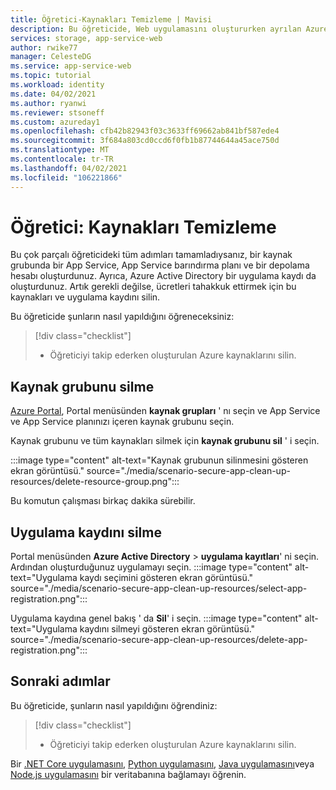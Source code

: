 ```yaml
---
title: Öğretici-Kaynakları Temizleme | Mavisi
description: Bu öğreticide, Web uygulamasını oluştururken ayrılan Azure kaynaklarını temizlemeyi öğreneceksiniz.
services: storage, app-service-web
author: rwike77
manager: CelesteDG
ms.service: app-service-web
ms.topic: tutorial
ms.workload: identity
ms.date: 04/02/2021
ms.author: ryanwi
ms.reviewer: stsoneff
ms.custom: azureday1
ms.openlocfilehash: cfb42b82943f03c3633ff69662ab841bf587ede4
ms.sourcegitcommit: 3f684a803cd0ccd6f0fb1b87744644a45ace750d
ms.translationtype: MT
ms.contentlocale: tr-TR
ms.lasthandoff: 04/02/2021
ms.locfileid: "106221866"
---
```

# <a name="tutorial-clean-up-resources"></a>Öğretici: Kaynakları Temizleme

Bu çok parçalı öğreticideki tüm adımları tamamladıysanız, bir kaynak grubunda bir App Service, App Service barındırma planı ve bir depolama hesabı oluşturdunuz. Ayrıca, Azure Active Directory bir uygulama kaydı da oluşturdunuz. Artık gerekli değilse, ücretleri tahakkuk ettirmek için bu kaynakları ve uygulama kaydını silin.

Bu öğreticide şunların nasıl yapıldığını öğreneceksiniz:

> [!div class="checklist"]
>
> * Öğreticiyi takip ederken oluşturulan Azure kaynaklarını silin.

## <a name="delete-the-resource-group"></a>Kaynak grubunu silme

[Azure Portal](https://portal.azure.com), Portal menüsünden **kaynak grupları** ' nı seçin ve App Service ve App Service planınızı içeren kaynak grubunu seçin.

Kaynak grubunu ve tüm kaynakları silmek için **kaynak grubunu sil** ' i seçin.

:::image type="content" alt-text="Kaynak grubunun silinmesini gösteren ekran görüntüsü." source="./media/scenario-secure-app-clean-up-resources/delete-resource-group.png":::

Bu komutun çalışması birkaç dakika sürebilir.

## <a name="delete-the-app-registration"></a>Uygulama kaydını silme

Portal menüsünden **Azure Active Directory**  >  **uygulama kayıtları**' ni seçin. Ardından oluşturduğunuz uygulamayı seçin.
:::image type="content" alt-text="Uygulama kaydı seçimini gösteren ekran görüntüsü." source="./media/scenario-secure-app-clean-up-resources/select-app-registration.png":::

Uygulama kaydına genel bakış ' da **Sil**' i seçin.
:::image type="content" alt-text="Uygulama kaydını silmeyi gösteren ekran görüntüsü." source="./media/scenario-secure-app-clean-up-resources/delete-app-registration.png":::

## <a name="next-steps"></a>Sonraki adımlar

Bu öğreticide, şunların nasıl yapıldığını öğrendiniz:

> [!div class="checklist"]
>
> * Öğreticiyi takip ederken oluşturulan Azure kaynaklarını silin.

Bir [.NET Core uygulamasını](tutorial-dotnetcore-sqldb-app.md), [Python uygulamasını](tutorial-python-postgresql-app.md), [Java uygulamasını](tutorial-java-spring-cosmosdb.md)veya [Node.js uygulamasını](tutorial-nodejs-mongodb-app.md) bir veritabanına bağlamayı öğrenin.